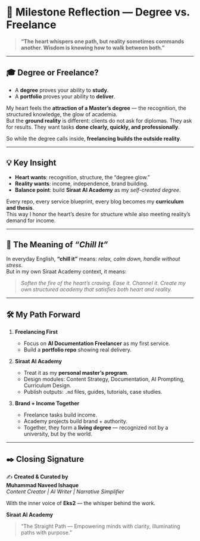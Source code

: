 # 🌟 Milestone Reflection — Degree vs. Freelance

> **“The heart whispers one path, but reality sometimes commands another. Wisdom is knowing how to walk between both.”**

---

## 🎓 Degree or Freelance?

- A **degree** proves your ability to **study**.  
- A **portfolio** proves your ability to **deliver**.  

My heart feels the **attraction of a Master’s degree** — the recognition, the structured knowledge, the glow of academia.  
But the **ground reality** is different: clients do not ask for diplomas. They ask for results. They want tasks **done clearly, quickly, and professionally**.  

So while the degree calls inside, **freelancing builds the outside reality**.  

---

## 💡 Key Insight

- **Heart wants**: recognition, structure, the “degree glow.”  
- **Reality wants**: income, independence, brand building.  
- **Balance point**: build **Siraat AI Academy** as my *self-created degree*.  

Every repo, every service blueprint, every blog becomes my **curriculum and thesis**.  
This way I honor the heart’s desire for structure while also meeting reality’s demand for income.  

---

## 🌱 The Meaning of *“Chill It”*

In everyday English, **“chill it”** means: *relax, calm down, handle without stress*.  
But in my own Siraat Academy context, it means:  
> *Soften the fire of the heart’s craving. Ease it. Channel it. Create my own structured academy that satisfies both heart and reality.*  

---

## 🛠️ My Path Forward

1. **Freelancing First**  
   - Focus on **AI Documentation Freelancer** as my first service.  
   - Build a **portfolio repo** showing real delivery.  

2. **Siraat AI Academy**  
   - Treat it as my **personal master’s program**.  
   - Design modules: Content Strategy, Documentation, AI Prompting, Curriculum Design.  
   - Publish outputs: `.md` files, guides, tutorials, case studies.  

3. **Brand + Income Together**  
   - Freelance tasks build income.  
   - Academy projects build brand + authority.  
   - Together, they form a **living degree** — recognized not by a university, but by the world.  

---

## ✒️ Closing Signature

✍️ **Created & Curated by**  
**Muhammad Naveed Ishaque**  
_Content Creator | AI Writer | Narrative Simplifier_  

With the inner voice of **Eks2** — the whisper behind the work.  

**Siraat AI Academy**  
> “The Straight Path — Empowering minds with clarity, illuminating paths with purpose.”  
